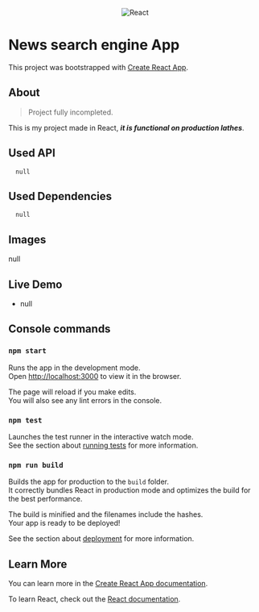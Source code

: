 <p align="center">
<img src="https://i.ibb.co/pPYfKM0/React.png" alt="React" border="0">
<p>

# News search engine App  


This project was bootstrapped with [Create React App](https://github.com/facebook/create-react-app).



## About 

>Project fully incompleted.

This is my project made in React, ***it is functional on production lathes***.


## Used API
```plain
  null
```

## Used Dependencies
```plain
  null
```

## Images

null

## Live Demo

*  null


## Console commands


### `npm start`

Runs the app in the development mode.<br />
Open [http://localhost:3000](http://localhost:3000) to view it in the browser.

The page will reload if you make edits.<br />
You will also see any lint errors in the console.

### `npm test`

Launches the test runner in the interactive watch mode.<br />
See the section about [running tests](https://facebook.github.io/create-react-app/docs/running-tests) for more information.

### `npm run build`

Builds the app for production to the `build` folder.<br />
It correctly bundles React in production mode and optimizes the build for the best performance.

The build is minified and the filenames include the hashes.<br />
Your app is ready to be deployed!

See the section about [deployment](https://facebook.github.io/create-react-app/docs/deployment) for more information.


## Learn More

You can learn more in the [Create React App documentation](https://facebook.github.io/create-react-app/docs/getting-started).

To learn React, check out the [React documentation](https://reactjs.org/).

